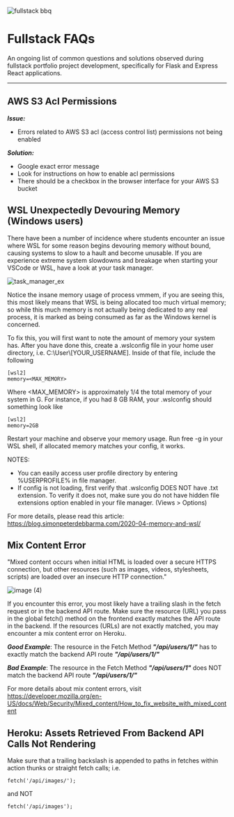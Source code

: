 ![fullstack bbq](https://media.tenor.co/images/8a95f6c7faba89227ff436a250a53948/raw)

# Fullstack FAQs

An ongoing list of common questions and solutions observed during fullstack portfolio project development, specifically for Flask and Express React applications.

---

## AWS S3 Acl Permissions

***Issue:*** 
* Errors related to AWS S3 acl (access control list) permissions not being enabled

***Solution:*** 
* Google exact error message
* Look for instructions on how to enable acl permissions
* There should be a checkbox in the browser interface for your AWS S3 bucket

## WSL Unexpectedly Devouring Memory (Windows users)
There have been a number of incidence where students encounter an issue where WSL for some reason begins devouring memory without bound, causing systems to slow to a hault and become unusable.
If you are experience extreme system slowdowns and breakage when starting your VSCode or WSL, have a look at your task manager.

![task_manager_ex](https://i.ibb.co/Sndpy2z/wsldeath.png)

Notice the insane memory usage of process vmmem, if you are seeing this, this most likely means that WSL is being allocated too much virtual memory; so while this much memory is not actually being dedicated to any real process, it is marked as being consumed as far as the Windows kernel is concerned. 

To fix this, you will first want to note the amount of memory your system has. After you have done this, create a .wslconfig file in your home user directory, i.e. C:\\User\\[YOUR_USERNAME]. Inside of that file, include the following

```
[wsl2]
memory=<MAX_MEMORY>
```
Where <MAX_MEMORY> is approximately 1/4 the total memory of your system in G. For instance, if you had 8 GB RAM, your .wslconfig should something look like
```
[wsl2]
memory=2GB
```
Restart your machine and observe your memory usage. Run free -g in your WSL shell, if allocated memory matches your config, it works.

NOTES:
- You can easily access user profile directory by entering %USERPROFILE% in file manager.
- If config is not loading, first verify that .wslconfig DOES NOT have .txt extension. To verify it does not, make sure you do not have hidden file extensions option enabled in your file manager. (Views > Options)

For more details, please read this article: https://blog.simonpeterdebbarma.com/2020-04-memory-and-wsl/

## Mix Content Error
"Mixed content occurs when initial HTML is loaded over a secure HTTPS connection, but other resources (such as images, videos, stylesheets, scripts) are loaded over an insecure HTTP connection."

![image (4)](https://user-images.githubusercontent.com/76798385/159103068-49f56ab8-e350-42b7-8c92-6a7c075e8732.png)

If you encounter this error, you most likely have a trailing slash in the fetch request or in the backend API route. Make sure the resource (URL) you pass in the global fetch() method on the frontend exactly matches the API route in the backend. If the resources (URLs) are not exactly matched, you may encounter a mix content error on Heroku. 

***Good Example***: The resource in the Fetch Method ***"/api/users/1/"*** has to exactly match the backend API route ***"/api/users/1/"***


***Bad Example***: The resource in the Fetch Method ***"/api/users/1"*** does NOT match the backend API route ***"/api/users/1/"***

For more details about mix content errors, visit https://developer.mozilla.org/en-US/docs/Web/Security/Mixed_content/How_to_fix_website_with_mixed_content

## Heroku: Assets Retrieved From Backend API Calls Not Rendering
Make sure that a trailing backslash is appended to paths in fetches within action thunks or straight fetch calls; i.e.
```
fetch('/api/images/');
```
and NOT
```
fetch('/api/images');
```
